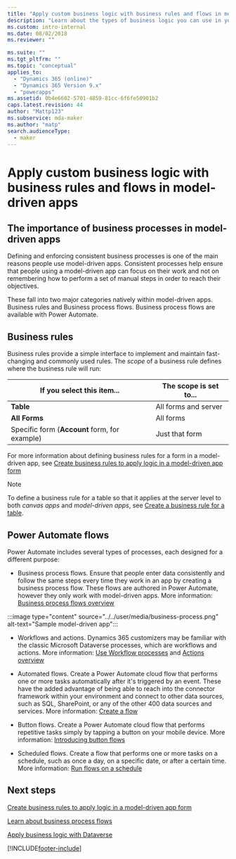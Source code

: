 ```yaml
---
title: "Apply custom business logic with business rules and flows in model-driven apps | MicrosoftDocs"
description: "Learn about the types of business logic you can use in your app"
ms.custom: intro-internal
ms.date: 08/02/2018
ms.reviewer: ""

ms.suite: ""
ms.tgt_pltfrm: ""
ms.topic: "conceptual"
applies_to: 
  - "Dynamics 365 (online)"
  - "Dynamics 365 Version 9.x"
  - "powerapps"
ms.assetid: 0b4e6602-5701-4859-81cc-6f6fe50901b2
caps.latest.revision: 44
author: "Mattp123"
ms.subservice: mda-maker
ms.author: "matp"
search.audienceType: 
  - maker
---
```

# Apply custom business logic with business rules and flows in model-driven apps

## The importance of business processes in model-driven apps

Defining and enforcing consistent business processes is one of the main reasons people use model-driven apps. Consistent processes help ensure that people using a model-driven app can focus on their work and not on remembering how to perform a set of manual steps in order to reach their objectives.

These fall into two major categories natively within model-driven apps.  Business rules and Business process flows. Business process flows are available with Power Automate.

## Business rules

Business rules provide a simple interface to implement and maintain fast-changing and commonly used rules. The *scope* of a business rule defines where the business rule will run:

|**If you select this item...**|**The scope is set to...**|
|-|-|  
|**Table**|All forms and server|  
|**All Forms**|All forms|  
|Specific form (**Account** form, for example)|Just that form|

For more information about defining business rules for a form in a model-driven app, see [Create business rules to apply logic in a model-driven app form](create-business-rules-recommendations-apply-logic-form.md)

> [!NOTE]
> To define a business rule for a table so that it applies at the server level to both *canvas apps* and *model-driven apps*, see [Create a business rule for a table](../data-platform/data-platform-create-business-rule.md).

## Power Automate flows  
  
Power Automate includes several types of processes, each designed for a different purpose:  

-   Business process flows. Ensure that people enter data consistently and follow the same steps every time they work in an app by creating a business process flow. These flows are authored in Power Automate, however they only work with model-driven apps.  More information: [Business process flows overview](/flow/business-process-flows-overview)

:::image type="content" source="../../user/media/business-process.png" alt-text="Sample model-driven app":::

-   Workflows and actions. Dynamics 365 customizers may be familiar with the classic Microsoft Dataverse processes, which are workflows and actions. More information: [Use Workflow processes](/flow/workflow-processes) and [Actions overview](../data-platform/actions.md)

-   Automated flows. Create a Power Automate cloud flow that performs one or more tasks automatically after it's triggered by an event. These have the added advantage of being able to reach into the connector framework within your environment and connect to other data sources, such as SQL, SharePoint, or any of the other 400 data sources and services. More information: [Create a flow](/flow/get-started-logic-flow)
    
-   Button flows. Create a Power Automate cloud flow that performs repetitive tasks simply by tapping a button on your mobile device. More information: [Introducing button flows](/flow/introduction-to-button-flows)
  
-   Scheduled flows. Create a flow that performs one or more tasks on a schedule, such as once a day, on a specific date, or after a certain time. More information: [Run flows on a schedule](/flow/run-scheduled-tasks)
  
## Next steps

[Create business rules to apply logic in a model-driven app form](create-business-rules-recommendations-apply-logic-form.md)

[Learn about business process flows](/flow/business-process-flows-overview)

[Apply business logic with Dataverse](../data-platform/processes.md)

[!INCLUDE[footer-include](../../includes/footer-banner.md)]
